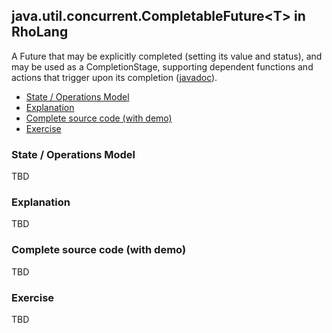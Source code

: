## java.util.concurrent.CompletableFuture&lt;T&gt; in RhoLang

A Future that may be explicitly completed (setting its value and status), and may be used as a CompletionStage, supporting dependent functions and actions that trigger upon its completion ([javadoc](https://docs.oracle.com/javase/9/docs/api/java/util/concurrent/CompletableFuture.html)).

- [State / Operations Model](#state--operations-model)
- [Explanation](#explanation)
- [Complete source code (with demo)](#complete-source-code-with-demo)
- [Exercise](#exercise)

### State / Operations Model
TBD

### Explanation
TBD

### Complete source code (with demo)
TBD

### Exercise
TBD
